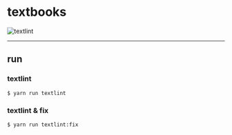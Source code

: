 # textbooks

![textlint](https://github.com/newcreator-org/textbooks/workflows/textlint/badge.svg)

---

## run

### textlint

```
$ yarn run textlint
```

### textlint & fix

```
$ yarn run textlint:fix
```
